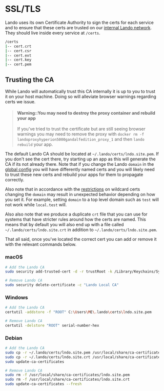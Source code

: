 SSL/TLS
=======

Lando uses its own Certificate Authority to sign the certs for each service and to ensure that these certs are trusted on our [internal Lando network](./network). They should live inside every service at `/certs`.

```bash
/certs
|-- cert.crt
|-- cert.csr
|-- cert.ext
|-- cert.key
|-- cert.pem
```

Trusting the CA
---------------

While Lando will automatically trust this CA internally it is up to you to trust it on your host machine. Doing so will alleviate browser warnings regarding certs we issue.

> #### Warning::You may need to destroy the proxy container and rebuild your app
>
> If you've tried to trust the certificate but are still seeing browser warnings you may need to remove the proxy with
> `docker rm -f landoproxyhyperion5000gandalfedition_proxy_1` and then `lando rebuild` your app.

The default Lando CA should be located at `~/.lando/certs/lndo.site.pem`. If you don't see the cert there, try starting up an app as this will generate the CA if its not already there. Note that if you change the Lando `domain` in the [global config](./config.md) you will have differently named certs and you will likely need to trust these new certs and rebuild your apps for them to propagate correctly.

Also note that in accordance with the [restrictions](https://en.wikipedia.org/wiki/Wildcard_certificate#Limitations) on wildcard certs changing the `domain` may result in unexpected behavior depending on how you set it. For example, setting `domain` to a top level domain such as `test` will not work while `local.test` will.

Also also note that we produce a duplicate `crt` file that you can use for systems that have stricter rules around how the certs are named. This means that by default you will also end up with a file called `~/.lando/certs/lndo.site.crt` in addition to `~/.lando/certs/lndo.site.pem`.

That all said, once you've located the correct cert you can add or remove it with the relevant commands below.

### macOS

```bash
# Add the Lando CA
sudo security add-trusted-cert -d -r trustRoot -k /Library/Keychains/System.keychain ~/.lando/certs/lndo.site.pem

# Remove Lando CA
sudo security delete-certificate -c "Lando Local CA"
```

### Windows

```bash
# Add the Lando CA
certutil -addstore -f "ROOT" C:\Users\ME\.lando\certs\lndo.site.pem

# Remove Lando CA
certutil -delstore "ROOT" serial-number-hex
```

### Debian

```bash
# Add the Lando CA
sudo cp -r ~/.lando/certs/lndo.site.pem /usr/local/share/ca-certificates/lndo.site.pem
sudo cp -r ~/.lando/certs/lndo.site.crt /usr/local/share/ca-certificates/lndo.site.crt
sudo update-ca-certificates

# Remove Lando CA
sudo rm -f /usr/local/share/ca-certificates/lndo.site.pem
sudo rm -f /usr/local/share/ca-certificates/lndo.site.crt
sudo update-ca-certificates --fresh
```
